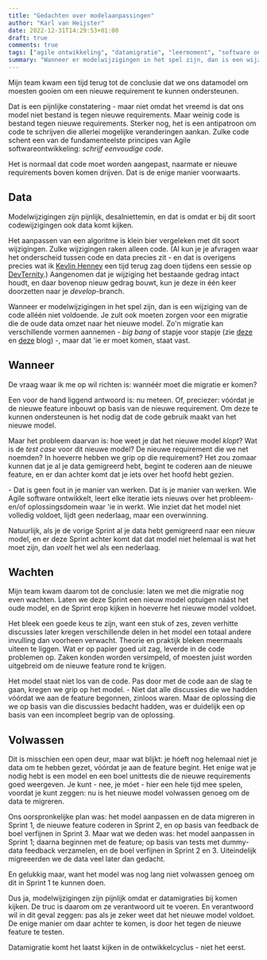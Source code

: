 ```yaml
---
title: "Gedachten over modelaanpassingen"
author: "Karl van Heijster"
date: 2022-12-31T14:29:53+01:00
draft: true
comments: true
tags: ["agile ontwikkeling", "datamigratie", "leermoment", "software ontwikkelen"]
summary: "Wanneer er modelwijzigingen in het spel zijn, dan is een wijziging van de code alléén niet voldoende. Je zult ook moeten zorgen voor een migratie die de oude data omzet naar het nieuwe model. Zo'n migratie kan verschillende vormen aannemen - *big bang* of stapje voor stapje -, maar dat 'ie er moet komen, staat vast. De vraag waar ik me op wil richten is: wannéér moet die migratie er komen?"
---
```


Mijn team kwam een tijd terug tot de conclusie dat we ons datamodel om moesten gooien om een nieuwe requirement te kunnen ondersteunen.


Dat is een pijnlijke constatering - maar niet omdat het vreemd is dat ons model niet bestand is tegen nieuwe requirements. Maar weinig code is bestand tegen nieuwe requirements. Sterker nog, het is een antipatroon om code te schrijven die allerlei mogelijke veranderingen aankan. Zulke code schent een van de fundamenteelste principes van Agile softwareontwikkeling: *schrijf eenvoudige code*.


Het is normaal dat code moet worden aangepast, naarmate er nieuwe requirements boven komen drijven. Dat is de enige manier voorwaarts.


## Data


Modelwijzigingen zijn pijnlijk, desalniettemin, en dat is omdat er bij dit soort codewijzigingen ook data komt kijken. 


Het aanpassen van een algoritme is klein bier vergeleken met dit soort wijzigingen. Zulke wijzigingen raken alleen code. (Al kun je je afvragen waar het onderscheid tussen code en data precies zit - en dat is overigens precies wat ik [Kevlin Henney](http://kevlin.tel/) een tijd terug zag doen tijdens een sessie op [DevTernity](https://devternity.com/).) Aangenomen dat je wijziging het bestaande gedrag intact houdt, en daar bovenop nieuw gedrag bouwt, kun je deze in één keer doorzetten naar je *develop*-branch.


Wanneer er modelwijzigingen in het spel zijn, dan is een wijziging van de code alléén niet voldoende. Je zult ook moeten zorgen voor een migratie die de oude data omzet naar het nieuwe model. Zo'n migratie kan verschillende vormen aannemen - *big bang* of stapje voor stapje (zie [deze](/blog/21/09/stapje-voor-stapje-data-migreren/) en [deze](/blog/21/10/evolutionaire-datamigratie-met-fluentmigrator/) blog) -, maar dat 'ie er moet komen, staat vast.


## Wanneer


De vraag waar ik me op wil richten is: wannéér moet die migratie er komen?


Een voor de hand liggend antwoord is: nu meteen. Of, preciezer: vóórdat je de nieuwe feature inbouwt op basis van de nieuwe requirement. Om deze te kunnen ondersteunen is het nodig dat de code gebruik maakt van het nieuwe model.


Maar het probleem daarvan is: hoe weet je dat het nieuwe model *klopt*? Wat is de *test case* voor dit nieuwe model? De nieuwe requirement die we net noemden? In hoeverre hebben we grip op die requirement? Het zou zomaar kunnen dat je al je data gemigreerd hebt, begint te coderen aan de nieuwe feature, en er dan achter komt dat je iets over het hoofd hebt gezien.


\- Dat is geen fout in je manier van werken. Dat ís je manier van werken. Wie Agile software ontwikkelt, leert elke iteratie iets nieuws over het probleem- en/of oplossingsdomein waar 'ie in werkt. Wie inziet dat het model niet volledig voldoet, lijdt geen nederlaag, maar een overwinning.


Natuurlijk, als je de vorige Sprint al je data hebt gemigreerd naar een nieuw model, en er deze Sprint achter komt dat dat model niet helemaal is wat het moet zijn, dan *voelt* het wel als een nederlaag.


## Wachten


Mijn team kwam daarom tot de conclusie: laten we met die migratie nog even wachten. Laten we deze Sprint een nieuw model optuigen náást het oude model, en de Sprint erop kijken in hoeverre het nieuwe model voldoet.


Het bleek een goede keus te zijn, want een stuk of zes, zeven verhitte discussies later kregen verschillende delen in het model een totaal andere invulling dan voorheen verwacht. Theorie en praktijk bleken meermaals uiteen te liggen. Wat er op papier goed uit zag, leverde in de code problemen op. Zaken konden worden versimpeld, of moesten juist worden uitgebreid om de nieuwe feature rond te krijgen.


Het model staat niet los van de code. Pas door met de code aan de slag te gaan, kregen we grip op het model. - Niet dat alle discussies die we hadden vóórdat we aan de feature begonnen, zinloos waren. Maar de oplossing die we op basis van die discussies bedacht hadden, was er duidelijk een op basis van een incompleet begrip van de oplossing.


## Volwassen


Dit is misschien een open deur, maar wat blijkt: je hóeft nog helemaal niet je data om te hebben gezet, vóórdat je aan de feature begint. Het enige wat je nodig hebt is een model en een boel unittests die de nieuwe requirements goed weergeven. Je kunt - nee, je móet - hier een hele tijd mee spelen, voordat je kunt zeggen: nu is het nieuwe model volwassen genoeg om de data te migreren.


Ons oorspronkelijke plan was: het model aanpassen en de data migreren in Sprint 1, de nieuwe feature coderen in Sprint 2, en op basis van feedback de boel verfijnen in Sprint 3. Maar wat we deden was: het model aanpassen in Sprint 1; daarna beginnen met de feature; op basis van tests met dummy-data feedback verzamelen, en de boel verfijnen in Sprint 2 en 3. Uiteindelijk migreeerden we de data veel later dan gedacht.


En gelukkig maar, want het model was nog lang niet volwassen genoeg om dit in Sprint 1 te kunnen doen.


Dus ja, modelwijzigingen zijn pijnlijk omdat er datamigraties bij komen kijken. De truc is daarom om ze verantwoord uit te voeren. En verantwoord wil in dit geval zeggen: pas als je zeker weet dat het nieuwe model voldoet. De enige manier om daar achter te komen, is door het tegen de nieuwe feature te testen.


Datamigratie komt het laatst kijken in de ontwikkelcyclus - niet het eerst.
